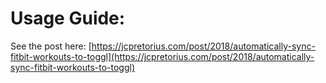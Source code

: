 # Usage Guide:

See the post here: [https://jcpretorius.com/post/2018/automatically-sync-fitbit-workouts-to-toggl](https://jcpretorius.com/post/2018/automatically-sync-fitbit-workouts-to-toggl)